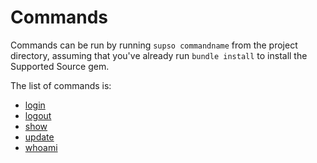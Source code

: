 # Commands

Commands can be run by running `supso commandname` from the project directory, assuming that you've already
run `bundle install` to install the Supported Source gem.

The list of commands is:

- [login](/docs/commands/login)
- [logout](/docs/commands/logout)
- [show](/docs/commands/show)
- [update](/docs/commands/update)
- [whoami](/docs/commands/whoami)
